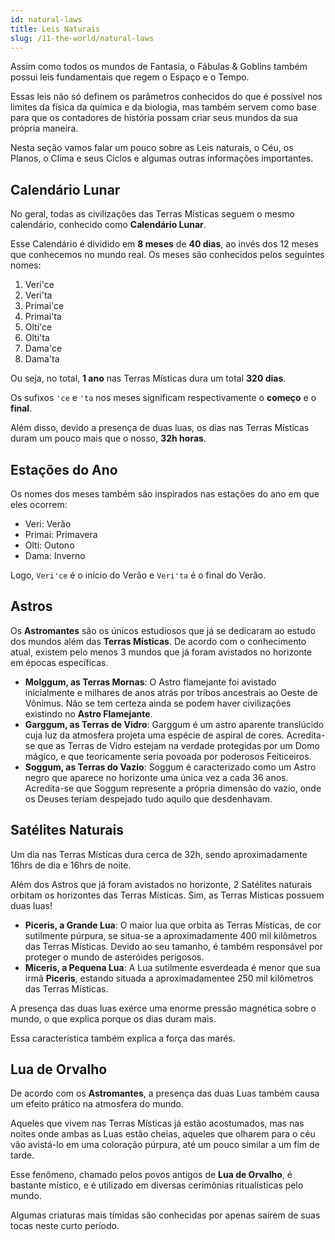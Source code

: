 ```yaml
---
id: natural-laws
title: Leis Naturais
slug: /11-the-world/natural-laws
---
```


Assim como todos os mundos de Fantasia, o Fábulas & Goblins também possui leis fundamentais que regem o Espaço e o Tempo.

Essas leis não só definem os parâmetros conhecidos do que é possível nos limites da física da química e da biologia, mas também servem como base para que os contadores de história possam criar seus mundos da sua própria maneira.

Nesta seção vamos falar um pouco sobre as Leis naturais, o Céu, os Planos, o Clima e seus Ciclos e algumas outras informações importantes.

## Calendário Lunar

No geral, todas as civilizações das Terras Místicas seguem o mesmo calendário, conhecido como **Calendário Lunar**.

Esse Calendário é dividido em **8 meses** de **40 dias**, ao invés dos 12 meses que conhecemos no mundo real.
Os meses são conhecidos pelos seguintes nomes:

1. Veri'ce
2. Veri'ta
3. Primai'ce
4. Primai'ta
5. Olti'ce
6. Olti'ta
7. Dama'ce
8. Dama'ta

Ou seja, no total, **1 ano** nas Terras Místicas dura um total **320 dias**.

Os sufixos `'ce` e `'ta` nos meses significam respectivamente o **começo** e o **final**.

Além disso, devido a presença de duas luas, os dias nas Terras Místicas duram um pouco mais que o nosso, **32h horas**.

## Estações do Ano

Os nomes dos meses também são inspirados nas estações do ano em que eles ocorrem:

- Veri: Verão
- Primai: Primavera
- Olti: Outono
- Dama: Inverno

Logo, `Veri'ce` é o início do Verão e `Veri'ta` é o final do Verão.

## Astros

Os **Astromantes** são os únicos estudiosos que já se dedicaram ao estudo dos mundos além das **Terras Místicas**.
De acordo com o conhecimento atual, existem pelo menos 3 mundos que já foram avistados no horizonte em épocas específicas.

- **Molggum, as Terras Mornas**: O Astro flamejante foi avistado inicialmente e milhares de anos atrás por tribos ancestrais ao Oeste de Vônimus. Não se tem certeza ainda se podem haver civilizações existindo no **Astro Flamejante**.
- **Garggum, as Terras de Vidro**: Garggum é um astro aparente translúcido cuja luz da atmosfera projeta uma espécie de aspiral de cores. Acredita-se que as Terras de Vidro estejam na verdade protegidas por um Domo mágico, e que teoricamente seria povoada por poderosos Feiticeiros.
- **Soggum, as Terras do Vazio**: Soggum é caracterizado como um Astro negro que aparece no horizonte uma única vez a cada 36 anos. Acredita-se que Soggum represente a própria dimensão do vazio, onde os Deuses teriam despejado tudo aquilo que desdenhavam.

## Satélites Naturais

Um dia nas Terras Místicas dura cerca de 32h, sendo aproximadamente 16hrs de dia e 16hrs de noite.

Além dos Astros que já foram avistados no horizonte, 2 Satélites naturais orbitam os horizontes das Terras Místicas. Sim, as Terras Místicas possuem duas luas!

- **Piceris, a Grande Lua**: O maior lua que orbita as Terras Místicas, de cor sutilmente púrpura, se situa-se a aproximadamente 400 mil kilômetros das Terras Místicas. Devido ao seu tamanho, é também responsável por proteger o mundo de asteróides perigosos.
- **Miceris, a Pequena Lua**: A Lua sutilmente esverdeada é menor que sua irmã **Piceris**, estando situada a aproximadamentee 250 mil kilômetros das Terras Místicas.

A presença das duas luas exérce uma enorme pressão magnética sobre o mundo, o que explica porque os dias duram mais.

Essa característica também explica a força das marés.

## Lua de Orvalho

De acordo com os **Astromantes**, a presença das duas Luas também causa um efeito prático na atmosfera do mundo.

Aqueles que vivem nas Terras Místicas já estão acostumados, mas nas noites onde ambas as Luas estão cheias, aqueles que olharem para o céu vão avistá-lo em uma coloração púrpura, até um pouco similar a um fim de tarde.

Esse fenômeno, chamado pelos povos antigos de **Lua de Orvalho**, é bastante místico, e é utilizado em diversas cerimônias ritualísticas pelo mundo.

Algumas criaturas mais tímidas são conhecidas por apenas saírem de suas tocas neste curto período.